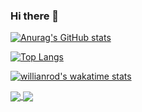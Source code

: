 ### Hi there 👋

[![Anurag's GitHub stats](https://github-readme-stats.vercel.app/api?username=ayoubgm&hide=issues&count_private=true&include_all_commits=true&show_icons=true&theme=highcontrast)](https://github.com/anuraghazra/github-readme-stats)

[![Top Langs](https://github-readme-stats.vercel.app/api/top-langs/?username=anuraghazra&layout=compact&theme=highcontrast)](https://github.com/anuraghazra/github-readme-stats)

[![willianrod's wakatime stats](https://github-readme-stats.vercel.app/api/wakatime?username=MrBrew&layout=compact&theme=highcontrast)](https://github.com/anuraghazra/github-readme-stats)

<a href="https://github.com/ayoubgm/github-readme-stats">
  <img align="center" src="https://github-readme-stats.vercel.app/api/pin/?username=ayoubgm&repo=github-readme-stats" />
</a>
<a href="https://github.com/ayoubgm/convoychat">
  <img align="center" src="https://github-readme-stats.vercel.app/api/pin/?username=ayoubgm&repo=convoychat" />
</a>
